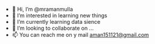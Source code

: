 - 👋 Hi, I’m @mramanmulla
- 👀 I’m interested in learning new things
- 🌱 I’m currently learning data sience
- 💞️ I’m looking to collaborate on ...
- 📫 You can reach me on y mail aman151121@gmail.com

<!---
mramanmulla/mramanmulla is a ✨ special ✨ repository because its `README.md` (this file) appears on your GitHub profile.
You can click the Preview link to take a look at your changes.
--->

